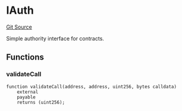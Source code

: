 # IAuth
[Git Source](https://github.com/NaniDAO/accounts/blob/42fc8acdca84a327e1f103322fde5ce32d0ac500/src/ownership/Keys.sol)

Simple authority interface for contracts.


## Functions
### validateCall


```solidity
function validateCall(address, address, uint256, bytes calldata)
    external
    payable
    returns (uint256);
```

